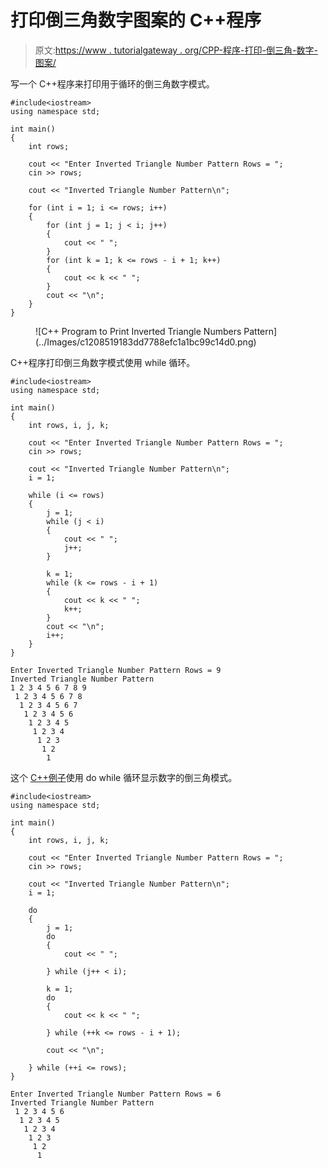 # 打印倒三角数字图案的 C++程序

> 原文:[https://www . tutorialgateway . org/CPP-程序-打印-倒三角-数字-图案/](https://www.tutorialgateway.org/cpp-program-to-print-inverted-triangle-numbers-pattern/)

写一个 C++程序来打印用于循环的倒三角数字模式。

```
#include<iostream>
using namespace std;

int main()
{
	int rows;

	cout << "Enter Inverted Triangle Number Pattern Rows = ";
	cin >> rows;

	cout << "Inverted Triangle Number Pattern\n";

	for (int i = 1; i <= rows; i++)
	{
		for (int j = 1; j < i; j++)
		{
			cout << " ";
		}
		for (int k = 1; k <= rows - i + 1; k++)
		{
			cout << k << " ";
		}
		cout << "\n";
	}
}
```

<figure class="wp-block-image size-large">![C++ Program to Print Inverted Triangle Numbers Pattern](../Images/c1208519183dd7788efc1a1bc99c14d0.png)</figure>

C++程序打印倒三角数字模式使用 while 循环。

```
#include<iostream>
using namespace std;

int main()
{
	int rows, i, j, k;

	cout << "Enter Inverted Triangle Number Pattern Rows = ";
	cin >> rows;

	cout << "Inverted Triangle Number Pattern\n";
	i = 1;

	while (i <= rows)
	{
		j = 1;
		while (j < i)
		{
			cout << " ";
			j++;
		}

		k = 1;
		while (k <= rows - i + 1)
		{
			cout << k << " ";
			k++;
		}
		cout << "\n";
		i++;
	}
}
```

```
Enter Inverted Triangle Number Pattern Rows = 9
Inverted Triangle Number Pattern
1 2 3 4 5 6 7 8 9 
 1 2 3 4 5 6 7 8 
  1 2 3 4 5 6 7 
   1 2 3 4 5 6 
    1 2 3 4 5 
     1 2 3 4 
      1 2 3 
       1 2 
        1 
```

这个 [C++例子](https://www.tutorialgateway.org/cpp-programs/)使用 do while 循环显示数字的倒三角模式。

```
#include<iostream>
using namespace std;

int main()
{
	int rows, i, j, k;

	cout << "Enter Inverted Triangle Number Pattern Rows = ";
	cin >> rows;

	cout << "Inverted Triangle Number Pattern\n";
	i = 1;

	do
	{
		j = 1;
		do
		{
			cout << " ";

		} while (j++ < i);

		k = 1;
		do
		{
			cout << k << " ";

		} while (++k <= rows - i + 1);

		cout << "\n";

	} while (++i <= rows);
}
```

```
Enter Inverted Triangle Number Pattern Rows = 6
Inverted Triangle Number Pattern
 1 2 3 4 5 6 
  1 2 3 4 5 
   1 2 3 4 
    1 2 3 
     1 2 
      1 
```
